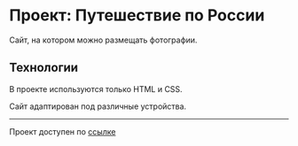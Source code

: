 # Проект: Путешествие по России

Сайт, на котором можно размещать фотографии.

## Технологии
В проекте используются только HTML и CSS.

Сайт адаптирован под различные устройства.

------

Проект доступен по [ссылке](https://nastaverba.github.io/mesto-project/)
